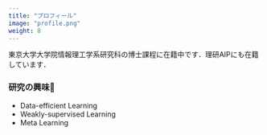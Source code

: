 ```yaml
---
title: "プロフィール"
image: "profile.png"
weight: 8
---
```


東京大学大学院情報理工学系研究科の博士課程に在籍中です．理研AIPにも在籍しています．

### 研究の興味

* Data-efficient Learning
* Weakly-supervised Learning
* Meta Learning


